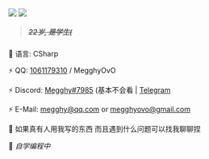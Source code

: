 <img align="center" src="https://github-readme-stats.vercel.app/api?username=Megghy&theme=highcontrast&show_icons=true&count_private=true" />
<img align="center" src="https://github-readme-stats.vercel.app/api/top-langs/?username=Megghy&layout=compact&theme=highcontrast" />

> ##### ~~22岁, 是学生(~~

🤔 语言: CSharp

⚡ QQ: [1061179310](http://tool.gljlw.com/qq/?qq=1061179310) / MegghyOvO

⚡ Discord: [Megghy#7985](http://discordapp.com/users/676996792075681792) (基本不会看 | [Telegram](https://t.me/yhggem)

⚡ E-Mail: megghy@qq.com or megghyovo@gmail.com

💬 如果真有人用我写的东西 而且遇到什么问题可以找我聊聊捏

🌱 *自学编程中*
